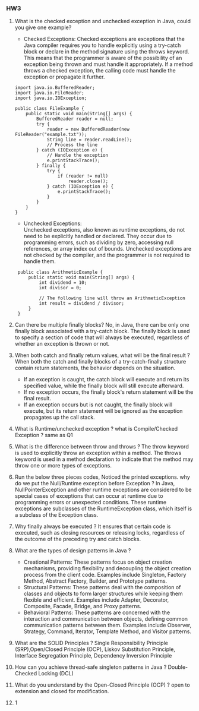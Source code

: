 ### HW3

1. What is the checked exception and unchecked exception in Java, could you give one example?

   - Checked Exceptions:
     Checked exceptions are exceptions that the Java compiler requires you to handle explicitly using a try-catch block or declare in the method signature using the throws keyword. This means that the programmer is aware of the possibility of an exception being thrown and must handle it appropriately. If a method throws a checked exception, the calling code must handle the exception or propagate it further.

   ```
   import java.io.BufferedReader;
   import java.io.FileReader;
   import java.io.IOException;

   public class FileExample {
       public static void main(String[] args) {
           BufferedReader reader = null;
           try {
               reader = new BufferedReader(new FileReader("example.txt"));
               String line = reader.readLine();
               // Process the line
           } catch (IOException e) {
               // Handle the exception
               e.printStackTrace();
           } finally {
               try {
                   if (reader != null)
                       reader.close();
               } catch (IOException e) {
                   e.printStackTrace();
               }
           }
       }
   }
   ```

   - Unchecked Exceptions:\
     Unchecked exceptions, also known as runtime exceptions, do not need to be explicitly handled or declared. They occur due to programming errors, such as dividing by zero, accessing null references, or array index out of bounds. Unchecked exceptions are not checked by the compiler, and the programmer is not required to handle them.

   ```
    public class ArithmeticExample {
        public static void main(String[] args) {
            int dividend = 10;
            int divisor = 0;

            // The following line will throw an ArithmeticException
            int result = dividend / divisor;
        }
    }
   ```

2. Can there be multiple finally blocks?
   No, in Java, there can be only one finally block associated with a try-catch block. The finally block is used to specify a section of code that will always be executed, regardless of whether an exception is thrown or not.

3. When both catch and finally return values, what will be the final result ?
   When both the catch and finally blocks of a try-catch-finally structure contain return statements, the behavior depends on the situation.

   - If an exception is caught, the catch block will execute and return its specified value, while the finally block will still execute afterward.
   - If no exception occurs, the finally block's return statement will be the final result.
   - If an exception occurs but is not caught, the finally block will execute, but its return statement will be ignored as the exception propagates up the call stack.

4. What is Runtime/unchecked exception ? what is Compile/Checked Exception ?
   same as Q1

5. What is the difference between throw and throws ?
   The throw keyword is used to explicitly throw an exception within a method. The throws keyword is used in a method declaration to indicate that the method may throw one or more types of exceptions.

6. Run the below three pieces codes, Noticed the printed exceptions. why do we put the Null/Runtime
   exception before Exception ?
   In Java, NullPointerException and other runtime exceptions are considered to be special cases of exceptions that can occur at runtime due to programming errors or unexpected conditions. These runtime exceptions are subclasses of the RuntimeException class, which itself is a subclass of the Exception class.

7. Why finally always be executed ?
   It ensures that certain code is executed, such as closing resources or releasing locks, regardless of the outcome of the preceding try and catch blocks.

8. What are the types of design patterns in Java ?

   - Creational Patterns: These patterns focus on object creation mechanisms, providing flexibility and decoupling the object creation process from the client code. Examples include Singleton, Factory Method, Abstract Factory, Builder, and Prototype patterns.
   - Structural Patterns: These patterns deal with the composition of classes and objects to form larger structures while keeping them flexible and efficient. Examples include Adapter, Decorator, Composite, Facade, Bridge, and Proxy patterns.
   - Behavioral Patterns: These patterns are concerned with the interaction and communication between objects, defining common communication patterns between them. Examples include Observer, Strategy, Command, Iterator, Template Method, and Visitor patterns.

9. What are the SOLID Principles ?
   Single Responsibility Principle (SRP),Open/Closed Principle (OCP), Liskov Substitution Principle, Interface Segregation Principle, Dependency Inversion Principle

10. How can you achieve thread-safe singleton patterns in Java ?
    Double-Checked Locking (DCL)

11. What do you understand by the Open-Closed Principle (OCP) ?
    open to extension and closed for modification.

12. 1
